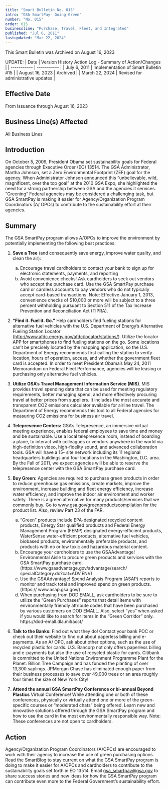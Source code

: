 ```yaml
---
title: "Smart Bulletin No. 015"
intro: "GSA SmartPay- Going Green"
number: "No. 015"
order: 015
businessline: "Purchase, Travel, Fleet, and Integrated"
published: "Jul 6, 2011"
lastupdated: "Mar 22, 2024"
---
```


<div 
    class="usa-alert margin-y-2 usa-alert--warning"
    data-test="alert-container"
    >
    <div class="usa-alert__body">
    <p 
        class="usa-alert__text" 
    >
        This Smart Bulletin was Archived on August 16, 2023
    </p>
    </div>
</div>

UPDATE:
| Date | Version History Action Log - Summary of Action/Changes |
| ----------- | ----------- |
| July 6, 2011 | Implementation of Smart Bulletin #15 |
| August 16, 2023 | Archived |
| March 22, 2024 | Revised for administrative updates |

## Effective Date

From Issuance through August 16, 2023


## Business Line(s) Affected

All Business Lines


## Introduction

On October 5, 2009, President Obama set sustainability goals for Federal agencies through Executive Order (EO) 13514. The GSA Administrator, Martha Johnson, set a Zero Environmental Footprint (ZEF) goal for the agency. When Administrator Johnson announced this “unbelievable, wild, magnificent, over the top goal” at the 2010 GSA Expo, she highlighted the need for a strong partnership between GSA and the agencies it services. “Greening” Federal agencies may be considered a challenging task, but GSA SmartPay is making it easier for Agency/Organization Program Coordinators (A/ OPCs) to contribute to the sustainability effort at their agencies.

## Summary

The GSA SmartPay program allows A/OPCs to improve the environment by potentially implementing the following best practices: 

1. **Save a Tree** (and consequently save energy, improve water quality, and clean the air): 

    <ol type="a">
        <li>Encourage travel cardholders to contact your bank to sign up for electronic statements, payments, and reporting </li>
        <li>Avoid convenience checks! Ask cardholders to seek out vendors who accept the purchase card. Use the GSA SmartPay purchase card or cardless accounts to pay vendors who do not typically accept card-based transactions. Note: Effective January 1, 2013, convenience checks of $10,000 or more will be subject to a three percent withholding pursuant to Section 511 of the Tax Increase Prevention and Reconciliation Act (TIPRA). </li>
    </ol>


2. **“Find it. Fuel it. Go.”** Help cardholders find fueling stations for alternative fuel vehicles with the U.S. Department of Energy’s Alternative Fueling Station Locator (http://www.afdc.energy.gov/afdc/locator/stations/). Utilize the locator APP for smartphones to find fueling stations on the go. Some locations can’t be precisely located by the mapping application, so the U.S. Department of Energy recommends first calling the station to verify location, hours of operation, access, and whether the government fleet card is accepted. In order to meet President Obama’s May 24, 2011 Memorandum on Federal Fleet Performance, agencies will be leasing or purchasing only alternative fuel vehicles. 

3. **Utilize GSA’s Travel Management Information Service (MIS)**. MIS provides travel spending data that can be used for meeting regulatory requirements, better managing spend, and more effectively procuring travel at better prices from suppliers. It includes the most accurate and transparent CO2 emissions calculator available for airline travel. The Department of Energy recommends this tool to all Federal agencies for measuring CO2 emissions for business air travel. 

4. **Telepresence Centers:** GSA’s Telepresence, an immersive virtual meeting experience, enables federal employees to save time and money and be sustainable. Use a local telepresence room, instead of boarding a plane, to interact with colleagues or vendors anywhere in the world via high-definition video, high-fidelity sound, and advanced collaboration tools. GSA will have a 15- site network including its 11 regional headquarters buildings and four locations in the Washington, D.C. area. By the Fall of 2011, we expect agencies will be able to reserve the telepresence center with the GSA SmartPay purchase card. 

5. **Buy Green:** Agencies are required to purchase green products in order to reduce greenhouse gas emissions, create markets, improve the environment, increase building and fleet energy efficiency, increase water efficiency, and improve the indoor air environment and worker safety. There is a green alternative for many products/services that we commonly buy. Go to www.gsa.gov/greenproductscompilation for the product list. Also, review Part 23 of the FAR.
    
    <ol type="a">
        <li>“Green” products include EPA-designated recycled content products, Energy Star qualified products and Federal Energy Management Program (FEMP) designated energy-efficient products, WaterSense water-efficient products, alternative fuel vehicles, biobased products, environmentally preferable products, and products with no or low toxic and hazardous material content. </li>
        <li>Encourage your cardholders to use the GSAAdvantage! Environmental Aisle to procure green products and services with the GSA SmartPay purchase card. (https://www.gsaadvantage.gov/advantage/search/ specialCategory.do?cat=ADV.ENV) </li>
        <li>Use the GSAAdvantage! Spend Analysis Program (ASAP) reports to monitor and track total and improved spend on green products. (https:// www.asap.gsa.gov/) </li>   
        <li>When purchasing from DOD EMALL, ask cardholders to be sure to utilize the “Green Purchases” reports that detail items with environmentally friendly attribute codes that have been purchased by various customers on DOD EMALL. Also, select “yes” when asked if you would like to search for items in the “Green Corridor” only. https://dod-emall.dla.mil/acct/ </li>
    </ol>

6. **Talk to the Banks:** Find out what they do! Contact your bank POC or check out their website to find out about paperless billing and e-payments. As an A/ OPC, ask about other options, such as the use of recycled plastic for cards. U.S. Bancorp not only offers paperless billing and e-payments but also the use of recycled plastic for cards. Citibank is committed to the United Nations Environment Programme Plant for the Planet: Billion Tree Campaign and has funded the planting of over 13,300 saplings. JPMorgan Chase has eliminated enough paper from their business processes to save over 49,000 trees or an area roughly four times the size of New York City! 

7. **Attend the annual GSA SmartPay Conference or bi-annual Beyond Plastics** Virtual Conference! While attending one or both of these conferences, physically or virtually attend one or more of the green-specific courses or “moderated chats” being offered. Learn new and innovative solutions offered through the GSA SmartPay program and how to use the card in the most environmentally responsible way. Note: These conferences are not open to cardholders. 

## Action
Agency/Organization Program Coordinators (A/OPCs) are encouraged to work with their agency to increase the use of green purchasing options. Read the SmartBlog to stay current on what the GSA SmartPay program is doing to make it easier for A/OPCs and cardholders to contribute to the sustainability goals set forth in EO 13514. Email gsa_smartpay@gsa.gov to share success stories and new ideas for how the GSA SmartPay program can contribute even more to the Federal Government’s sustainability effort. 
